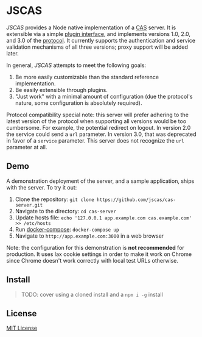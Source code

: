 # JSCAS

*JSCAS* provides a Node native implementation of a [CAS][cas] server. It is
extensible via a simple [plugin interface](md/Plugins.md), and implements
versions 1.0, 2.0, and 3.0 of the [protocol][casp]. It currently supports
the authentication and service validation mechanisms of all three versions;
proxy support will be added later.

In general, *JSCAS* attempts to meet the following goals:

1. Be more easily customizable than the standard reference implementation.
1. Be easily extensible through plugins.
1. "Just work" with a minimal amount of configuration (due the protocol's
nature, some configuration is absolutely required).

Protocol compatibility special note: this server will prefer adhering to the
latest version of the protocol when supporting all versions would be too
cumbersome. For example, the potential redirect on logout. In version 2.0 the
service could send a `url` parameter. In version 3.0, that was deprecated in
favor of a `service` parameter. This server does not recognize the `url`
parameter at all.

[cas]: https://apereo.github.io/cas/current/index.html
[casp]: https://github.com/apereo/cas/blob/1f3be83298/docs/cas-server-documentation/protocol/CAS-Protocol-Specification.md

## Demo

A demonstration deployment of the server, and a sample application, ships
with the server. To try it out:

1. Clone the repository: `git clone https://github.com/jscas/cas-server.git`
1. Navigate to the directory: `cd cas-server`
1. Update hosts file: `echo '127.0.0.1 app.example.com cas.example.com' >> /etc/hosts`
1. Run [docker-compose][docker-compose]: `docker-compose up`
1. Navigate to `http://app.example.com:3000` in a web browser

Note: the configuration for this demonstration is **not recommended** for
production. It uses lax cookie settings in order to make it work on Chrome
since Chrome doesn't work correctly with local test URLs otherwise.

[docker-compose]: https://docs.docker.com/compose/

## Install

> TODO: cover using a cloned install and a `npm i -g` install


## License

[MIT License](http://jsumners.mit-license.org/)
